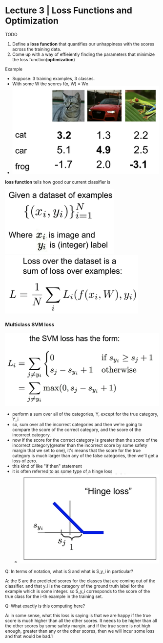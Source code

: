 # Lecture 3 | Loss Functions and Optimization



TODO

1. Define a **loss function** that quantifies our unhappiness with the scores across the training data.
2. Come up with a way of effieiently finding the parameters that minimize the loss function(**optimization**)



Example

- Suppose: 3 training examples, 3 classes.
- With some W the scores f(x, W) = Wx
- <img src="./img/loss_function_example.png" />



**loss function** tells how good our current classifier is

<img src="./img/loss_function_dataset_numerical_expression.png" style="zoom:50%;" />

<img src="./img/loss_function_numerical_expression.png" style="zoom:50%;" />



### Multiclass SVM loss

<img src="./img/SVM_numerical_expression.png" />

- perform a sum over all of the categories, Y, except for the true category, Y_i
- so, sum over all the incorrect categories and then we're going to compare the score of the correct category, and the score of the incorrect category.
- now if the score for the correct category is greater than the score of the incorrect category(greater than the incorrect score by some safety margin that we set to one), it's means that the score for the true category is much larger than any of the false categories, then we'll get a loss of zero.
- this kind of like "if then" statement
- it is often referred to as some type of a hinge loss
  - <img src="./img/SVM_graph.png" />



Q: In terms of notation, what is S and what is S_y_i in particular?

A: the S are the predicted scores for the classes that are coming out of the classifier. and that y_i is the category of the ground truth label for the example which is some integer. so S_y_i corresponds to the score of the true class for the i-th example in the training set.



Q: What exactly is this computing here?

A: in some sense, what this loss is saying is that we are happy if the true score is much higher than all the other scores. It needs to be higher than all the other scores by some safety margin. and if the true score is not high enough, greater than any or the other scores, then we will incur some loss and that would be bad.1

